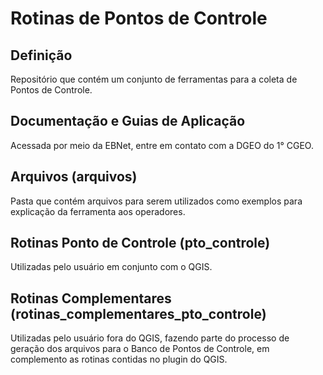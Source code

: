 # Rotinas de Pontos de Controle

## Definição

Repositório que contém um conjunto de ferramentas para a coleta de Pontos de Controle.

## Documentação e Guias de Aplicação

Acessada por meio da EBNet, entre em contato com a DGEO do 1° CGEO.

## Arquivos (arquivos)

Pasta que contém arquivos para serem utilizados como exemplos para explicação da ferramenta aos operadores.

## Rotinas Ponto de Controle (pto_controle)

Utilizadas pelo usuário em conjunto com o QGIS.

## Rotinas Complementares (rotinas_complementares_pto_controle)

Utilizadas pelo usuário fora do QGIS, fazendo parte do processo de geração dos arquivos para o Banco de Pontos de Controle, em complemento as rotinas contidas no plugin do QGIS.
